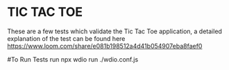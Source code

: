 # TIC TAC TOE

These are a few tests which validate the Tic Tac Toe application, a detailed explanation of the test can be found here https://www.loom.com/share/e081b198512a4d41b054907eba8faef0

#To Run Tests
run npx wdio run ./wdio.conf.js 
